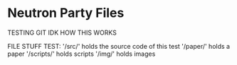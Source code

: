 # Neutron Party Files

TESTING GIT
IDK HOW THIS WORKS

FILE STUFF TEST:
'/src/' holds the source code of this test
'/paper/' holds a paper
'/scripts/' holds scripts
'/img/' holds images 